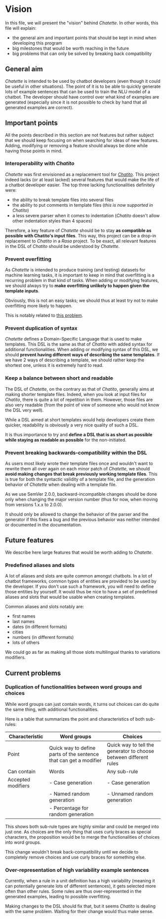 # Vision
In this file, we will present the "vision" behind *Chatette*. In other words, this file will explain:
- the general aim and important points that should be kept in mind when developing this program
- big milestones that would be worth reaching in the future
- big problems that can only be solved by breaking back compatibility

## General aim
*Chatette* is intended to be used by chatbot developers (even though it could be useful in other situations).
The point of it is to be able to quickly generate lots of example sentences that can be used to train the NLU model of a chatbot. The developer should have control over what kind of examples are generated (especially since it is not possible to check by hand that all generated examples are correct).

## Important points
All the points described in this section are not features but rather subject that we should keep focusing on when searching for ideas of new features. Adding, modifying or removing a feature should always be done while having those points in mind.

### Interoperability with *Chatito*
*Chatette* was first envisioned as a replacement tool for [*Chatito*](https://github.com/rodrigopivi/Chatito). This project indeed lacks (or at least lacked) several features that would make the life of a chatbot developer easier. The top three lacking functionalities definitely were:
- the ability to break template files into several files
- the ability to put comments in template files (*this is now supported in *Chatito**)
- a less severe parser when it comes to indentation (*Chatito* doesn't allow other indentation styles than 4 spaces)

Therefore, a key feature of *Chatette* should be to stay **as compatible as possible with Chatito's input files**. This way, this project can be a drop-in replacement to *Chatito* in a *Rasa* project. To be exact, all relevant features in the DSL of *Chatito* should be understood by *Chatette*.

### Prevent overfitting
As *Chatette* is intended to produce training (and testing) datasets for machine learning tasks, it is important to keep in mind that overfitting is a recurring problem in that kind of tasks.
When adding or modifying features, we should always try to **make overfitting unlikely to happen given the template inputs**.

Obviously, this is not an easy tasks; we should thus at least try not to make overfitting more likely to happen.

This is notably related to [this problem](#over-representation-of-high-variability-example-sentences).

### Prevent duplication of syntax
*Chatette* defines a Domain-Specific Language that is used to make templates. This DSL is the same as that of *Chatito* with added syntax for additional functionalities.
When adding or modifying syntax of this DSL, we should **prevent having different ways of describing the same templates**. If we have 2 ways of describing a template, we should rather keep the shortest one, unless it is extremely hard to read.

### Keep a balance between short and readable
The DSL of *Chatette*, on the contrary as that of *Chatito*, generally aims at making shorter template files. Indeed, when you look at input files for *Chatito*, there is quite a lot of repetition in them. However, those files are also very readable (from the point of view of someone who would not know the DSL very well).

While a DSL aimed at short templates would help developers create them quicker, readability is obviously a very nice quality of such a DSL.

It is thus importance to try and **define a DSL that is as short as possible while staying as readable as possible** for the non-initiated.

### Prevent breaking backwards-compatibility within the DSL
As users most likely wrote their template files once and wouldn't want to rewrite them all over again on each minor patch of *Chatette*, we should **avoid making changes that break previously working template files**. This is true for both the syntactic validity of a template file, and the generation behavior of *Chatette* when dealing with a template file.

As we use SemVer 2.0.0, backward-incompatible changes should be done only when changing the major version number (thus for now, when moving from versions 1.x.x to 2.0.0).

It should only be allowed to change the behavior of the parser and the generator if this fixes a bug and the previous behavior was neither intended or documented in the documentation.

## Future features
We describe here large features that would be worth adding to *Chatette*.

### Predefined aliases and slots
A lot of aliases and slots are quite common amongst chatbots. In a lot of chatbot frameworks, common types of entities are provided to be used by the developer.
If you don't use such a framework, you will need to define those entities by yourself.
It would thus be nice to have a set of predefined aliases and slots that would be usable when creating templates.

Common aliases and slots notably are:
- first names
- last names
- dates (in different formats)
- cities
- numbers (in different formats)
- lots of others

We could go as far as making all those slots multilingual thanks to variations modifiers.

## Current problems

### Duplication of functionalities between word groups and choices
While word groups can just contain words, it turns out choices can do quite the same thing, with additional functionalities.

Here is a table that summarizes the point and characteristics of both sub-rules:

| Characteristic | Word groups | Choices |
|----------------|-------------|---------|
| Point          | Quick way to define parts of the sentence that can get a modifier | Quick way to tell the generator to choose between different rules
| Can contain    | Words       | Any sub-rule |
| Accepted modifiers | - Case generation                  | - Case generation
|                    | - Named random generation          | - Unnamed random generation
|                    | - Percentage for random generation |

This shows both sub-rule types are highly similar and could be merged into just one.
As choices are the only thing that uses curly braces as special characters, the proposition would be to merge the functionalities of choices into word groups.

This change wouldn't break back-compatibility until we decide to completely remove choices and use curly braces for something else.

### Over-representation of high variability example sentences
Currently, when a rule in a unit definition has a high variability (meaning it can potentially generate lots of different sentences), it gets selected more often than other rules. Some rules are thus over-represented in the generated examples, leading to possible overfitting.

Making changes to the DSL should fix that, but it seems *Chatito* is dealing with the same problem. Waiting for their change would thus make sense.
